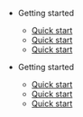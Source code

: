 - Getting started

  - [Quick start](quickstart.md)
  - [Quick start](quickstart.md)
  - [Quick start](quickstart.md)

- Getting started

  - [Quick start](quickstart.md)
  - [Quick start](quickstart.md)
  - [Quick start](quickstart.md)
